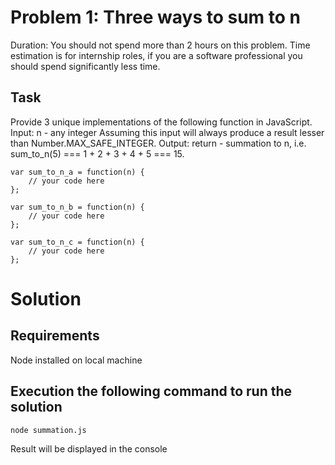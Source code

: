 # Problem 1: Three ways to sum to n

Duration: You should not spend more than 2 hours on this problem.
Time estimation is for internship roles, if you are a software professional you should spend significantly less time.

## Task

Provide 3 unique implementations of the following function in JavaScript.
Input: n - any integer
Assuming this input will always produce a result lesser than Number.MAX_SAFE_INTEGER.
Output: return - summation to n, i.e. sum_to_n(5) === 1 + 2 + 3 + 4 + 5 === 15.

```
var sum_to_n_a = function(n) {
    // your code here
};

var sum_to_n_b = function(n) {
    // your code here
};

var sum_to_n_c = function(n) {
    // your code here
};
```

# Solution

## Requirements

Node installed on local machine

## Execution the following command to run the solution

`node summation.js`

Result will be displayed in the console
